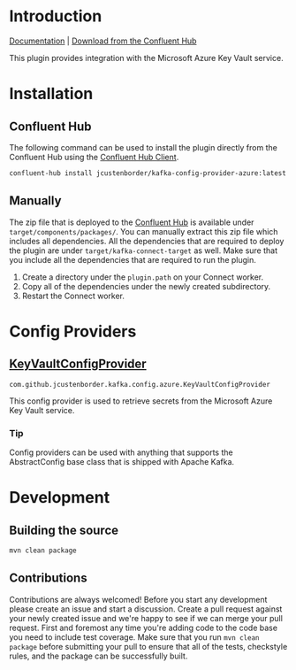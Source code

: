 # Introduction
[Documentation](https://jcustenborder.github.io/kafka-connect-documentation/projects/kafka-config-provider-azure) | [Download from the Confluent Hub](https://www.confluent.io/hub/jcustenborder/kafka-config-provider-azure)

This plugin provides integration with the Microsoft Azure Key Vault service.

# Installation

## Confluent Hub

The following command can be used to install the plugin directly from the Confluent Hub using the
[Confluent Hub Client](https://docs.confluent.io/current/connect/managing/confluent-hub/client.html).

```bash
confluent-hub install jcustenborder/kafka-config-provider-azure:latest
```

## Manually

The zip file that is deployed to the [Confluent Hub](https://www.confluent.io/hub/jcustenborder/kafka-config-provider-azure) is available under
`target/components/packages/`. You can manually extract this zip file which includes all dependencies. All the dependencies
that are required to deploy the plugin are under `target/kafka-connect-target` as well. Make sure that you include all the dependencies that are required
to run the plugin.

1. Create a directory under the `plugin.path` on your Connect worker.
2. Copy all of the dependencies under the newly created subdirectory.
3. Restart the Connect worker.

# Config Providers
## [KeyVaultConfigProvider](https://jcustenborder.github.io/kafka-connect-documentation/projects/kafka-config-provider-azure/configProviders/KeyVaultConfigProvider.html)

```
com.github.jcustenborder.kafka.config.azure.KeyVaultConfigProvider
```
This config provider is used to retrieve secrets from the Microsoft Azure Key Vault service.
### Tip

Config providers can be used with anything that supports the AbstractConfig base class that is shipped with Apache Kafka.






# Development

## Building the source

```bash
mvn clean package
```

## Contributions

Contributions are always welcomed! Before you start any development please create an issue and
start a discussion. Create a pull request against your newly created issue and we're happy to see
if we can merge your pull request. First and foremost any time you're adding code to the code base
you need to include test coverage. Make sure that you run `mvn clean package` before submitting your
pull to ensure that all of the tests, checkstyle rules, and the package can be successfully built.